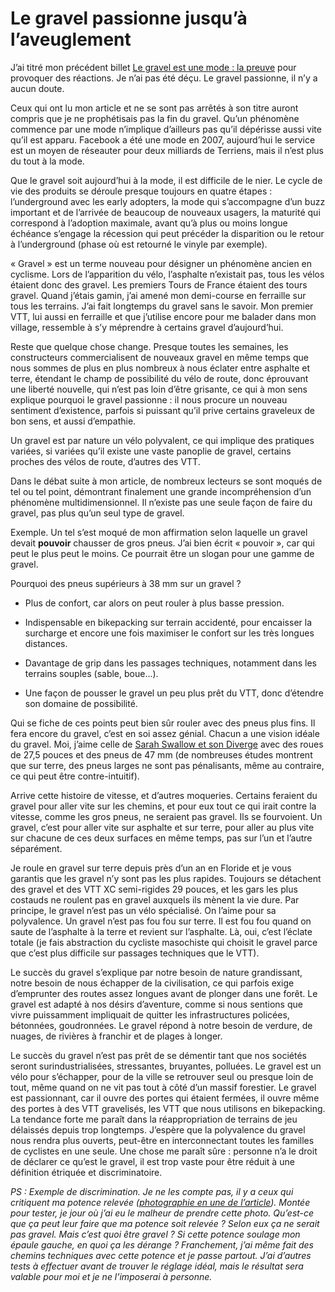 # Le gravel passionne jusqu’à l’aveuglement

J’ai titré mon précédent billet [Le gravel est une mode : la preuve](https://tcrouzet.com/2019/06/03/le-gravel-est-une-mode-la-preuve/) pour provoquer des réactions. Je n’ai pas été déçu. Le gravel passionne, il n’y a aucun doute.<span id="more-51695"></span>

Ceux qui ont lu mon article et ne se sont pas arrêtés à son titre auront compris que je ne prophétisais pas la fin du gravel. Qu’un phénomène commence par une mode n’implique d’ailleurs pas qu’il dépérisse aussi vite qu’il est apparu. Facebook a été une mode en 2007, aujourd’hui le service est un moyen de réseauter pour deux milliards de Terriens, mais il n’est plus du tout à la mode.

Que le gravel soit aujourd’hui à la mode, il est difficile de le nier. Le cycle de vie des produits se déroule presque toujours en quatre étapes : l’underground avec les early adopters, la mode qui s’accompagne d’un buzz important et de l’arrivée de beaucoup de nouveaux usagers, la maturité qui correspond à l’adoption maximale, avant qu’à plus ou moins longue échéance s’engage la récession qui peut précéder la disparition ou le retour à l’underground (phase où est retourné le vinyle par exemple).

« Gravel » est un terme nouveau pour désigner un phénomène ancien en cyclisme. Lors de l’apparition du vélo, l’asphalte n’existait pas, tous les vélos étaient donc des gravel. Les premiers Tours de France étaient des tours gravel. Quand j’étais gamin, j’ai amené mon demi-course en ferraille sur tous les terrains. J’ai fait longtemps du gravel sans le savoir. Mon premier VTT, lui aussi en ferraille et que j’utilise encore pour me balader dans mon village, ressemble à s’y méprendre à certains gravel d’aujourd’hui.

Reste que quelque chose change. Presque toutes les semaines, les constructeurs commercialisent de nouveaux gravel en même temps que nous sommes de plus en plus nombreux à nous éclater entre asphalte et terre, étendant le champ de possibilité du vélo de route, donc éprouvant une liberté nouvelle, qui n’est pas loin d’être grisante, ce qui à mon sens explique pourquoi le gravel passionne : il nous procure un nouveau sentiment d’existence, parfois si puissant qu’il prive certains graveleux de bon sens, et aussi d’empathie.

Un gravel est par nature un vélo polyvalent, ce qui implique des pratiques variées, si variées qu’il existe une vaste panoplie de gravel, certains proches des vélos de route, d’autres des VTT.

Dans le débat suite à mon article, de nombreux lecteurs se sont moqués de tel ou tel point, démontrant finalement une grande incompréhension d’un phénomène multidimensionnel. Il n’existe pas une seule façon de faire du gravel, pas plus qu’un seul type de gravel.

Exemple. Un tel s’est moqué de mon affirmation selon laquelle un gravel devait **pouvoir** chausser de gros pneus. J’ai bien écrit « pouvoir », car qui peut le plus peut le moins. Ce pourrait être un slogan pour une gamme de gravel.

Pourquoi des pneus supérieurs à 38 mm sur un gravel ?

- Plus de confort, car alors on peut rouler à plus basse pression.

- Indispensable en bikepacking sur terrain accidenté, pour encaisser la surcharge et encore une fois maximiser le confort sur les très longues distances.

- Davantage de grip dans les passages techniques, notamment dans les terrains souples (sable, boue…).

- Une façon de pousser le gravel un peu plus prêt du VTT, donc d’étendre son domaine de possibilité.

Qui se fiche de ces points peut bien sûr rouler avec des pneus plus fins. Il fera encore du gravel, c’est en soi assez génial. Chacun a une vision idéale du gravel. Moi, j’aime celle de [Sarah Swallow et son Diverge](https://theradavist.com/2019/04/sarah-swallows-s-works-diverge-has-been-pushed-to-the-verge/) avec des roues de 27,5 pouces et des pneus de 47 mm (de nombreuses études montrent que sur terre, des pneus larges ne sont pas pénalisants, même au contraire, ce qui peut être contre-intuitif).

Arrive cette histoire de vitesse, et d’autres moqueries. Certains feraient du gravel pour aller vite sur les chemins, et pour eux tout ce qui irait contre la vitesse, comme les gros pneus, ne seraient pas gravel. Ils se fourvoient. Un gravel, c’est pour aller vite sur asphalte et sur terre, pour aller au plus vite sur chacune de ces deux surfaces en même temps, pas sur l’un et l’autre séparément.

Je roule en gravel sur terre depuis près d’un an en Floride et je vous garantis que les gravel n’y sont pas les plus rapides. Toujours se détachent des gravel et des VTT XC semi-rigides 29 pouces, et les gars les plus costauds ne roulent pas en gravel auxquels ils mènent la vie dure. Par principe, le gravel n’est pas un vélo spécialisé. On l’aime pour sa polyvalence. Un gravel n’est pas fou fou sur terre. Il est fou fou quand on saute de l’asphalte à la terre et revient sur l’asphalte. Là, oui, c’est l’éclate totale (je fais abstraction du cycliste masochiste qui choisit le gravel parce que c’est plus difficile sur passages techniques que le VTT).

Le succès du gravel s’explique par notre besoin de nature grandissant, notre besoin de nous échapper de la civilisation, ce qui parfois exige d’emprunter des routes assez longues avant de plonger dans une forêt. Le gravel est adapté à nos désirs d’aventure, comme si nous sentions que vivre puissamment impliquait de quitter les infrastructures policées, bétonnées, goudronnées. Le gravel répond à notre besoin de verdure, de nuages, de rivières à franchir et de plages à longer.

Le succès du gravel n’est pas prêt de se démentir tant que nos sociétés seront surindustrialisées, stressantes, bruyantes, polluées. Le gravel est un vélo pour s’échapper, pour de la ville se retrouver seul ou presque loin de tout, même quand on ne vit pas tout à côté d’un massif forestier. Le gravel est passionnant, car il ouvre des portes qui étaient fermées, il ouvre même des portes à des VTT gravelisés, les VTT que nous utilisons en bikepacking. La tendance forte me paraît dans la réappropriation de terrains de jeu délaissés depuis trop longtemps. J’espère que la polyvalence du gravel nous rendra plus ouverts, peut-être en interconnectant toutes les familles de cyclistes en une seule. Une chose me paraît sûre : personne n’a le droit de déclarer ce qu’est le gravel, il est trop vaste pour être réduit à une définition étriquée et discriminatoire.

*PS : Exemple de discrimination. Je ne les compte pas, il y a ceux qui critiquent ma potence relevée ([photographie en une de l’article](https://tcrouzet.com/images_tc/2019/06/IMG_5192.jpg)). Montée pour tester, je jour où j’ai eu le malheur de prendre cette photo. Qu’est-ce que ça peut leur faire que ma potence soit relevée ? Selon eux ça ne serait pas gravel. Mais c’est quoi être gravel ? Si cette potence soulage mon épaule gauche, en quoi ça les dérange ? Franchement, j’ai même fait des chemins techniques avec cette potence et je passe partout. J’ai d’autres tests à effectuer avant de trouver le réglage idéal, mais le résultat sera valable pour moi et je ne l’imposerai à personne.*